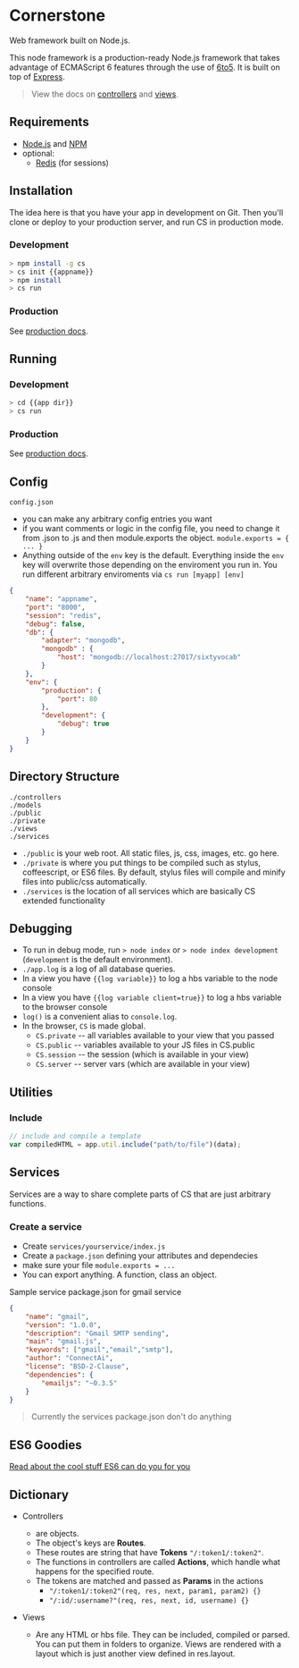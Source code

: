 # Cornerstone

Web framework built on Node.js.

This node framework is a production-ready Node.js framework that takes advantage of ECMAScript 6 features through the use of [6to5](http://6to5.org/).
It is built on top of [Express](http://expressjs.com).

> View the docs on [controllers](docs/controllers.md) and [views](docs/views.md).


## Requirements

- [Node.js](http://nodejs.org) and [NPM](https://npmjs.org)
- optional:
	- [Redis](http://redis.io/) (for sessions)


## Installation

The idea here is that you have your app in development on Git. Then you'll clone or deploy to your production server, and run CS in production mode.


### Development

```bash
> npm install -g cs
> cs init {{appname}}
> npm install
> cs run
```

### Production

See [production docs](docs/production.md).


## Running

### Development

```bash
> cd {{app dir}}
> cs run
```


### Production

See [production docs](docs/production.md).


## Config

```
config.json
```

- you can make any arbitrary config entries you want
- if you want comments or logic in the config file, you need to change it from .json to .js and then module.exports the object. `module.exports = { ... }`
- Anything outside of the `env` key is the default. Everything inside the `env` key will overwrite those depending on the enviroment you run in.  You run different arbitrary enviroments via `cs run [myapp] [env]`

```json
{
	"name": "appname",
	"port": "8000",
	"session": "redis",
	"debug": false,
	"db": {
		"adapter": "mongodb",
		"mongodb" : {
			"host": "mongodb://localhost:27017/sixtyvocab"
		}
	},
	"env": {
		"production": {
			"port": 80
		},
		"development": {
			"debug": true
		}
	}
}
```


## Directory Structure

```
./controllers
./models
./public
./private
./views
./services
```

- `./public` is your web root.  All static files, js, css, images, etc. go here.
- `./private` is where you put things to be compiled such as stylus, coffeescript, or ES6 files.  By default, stylus files will compile and minify files into public/css automatically.
- `./services` is the location of all services which are basically CS extended functionality


## Debugging

- To run in debug mode, run `> node index` or `> node index development` (`development` is the default environment).
- `./app.log` is a log of all database queries.
- In a view you have `{{log variable}}` to log a hbs variable to the node console
- In a view you have `{{log variable client=true}}` to log a hbs variable to the browser console
- `log()` is a convenient alias to `console.log`.
- In the browser, `CS` is made global.
	- `CS.private` -- all variables available to your view that you passed
	- `CS.public`  -- variables available to your JS files in CS.public
	- `CS.session` -- the session (which is available in your view)
	- `CS.server`  -- server vars (which are available in your view)


## Utilities

### Include

```js
// include and compile a template
var compiledHTML = app.util.include("path/to/file")(data);
```


## Services

Services are a way to share complete parts of CS that are just arbitrary functions.

### Create a service

- Create `services/yourservice/index.js`
- Create a `package.json` defining your attributes and dependecies
- make sure your file `module.exports = ...`
- You can export anything. A function, class an object.

Sample service package.json for gmail service

```json
{
	"name": "gmail",
	"version": "1.0.0",
	"description": "Gmail SMTP sending",
	"main": "gmail.js",
	"keywords": ["gmail","email","smtp"],
	"author": "ConnectAi",
	"license": "BSD-2-Clause",
	"dependencies": {
		"emailjs": "~0.3.5"
	}
}
```

> Currently the services package.json don't do anything


## ES6 Goodies

[Read about the cool stuff ES6 can do you for you](docs/es6.md)


## Dictionary

- Controllers
	- are objects.
	- The object's keys are **Routes**.
	- These routes are string that have **Tokens** `"/:token1/:token2"`.
	- The functions in controllers are called **Actions**, which handle what happens for the specified route.
	- The tokens are matched and passed as **Params** in the actions
		- `"/:token1/:token2"(req, res, next, param1, param2) {}`
		- `"/:id/:username?"(req, res, next, id, username) {}`

- Views
	- Are any HTML or hbs file. They can be included, compiled or parsed. You can put them in folders to organize.  Views are rendered with a layout which is just another view defined in res.layout.
